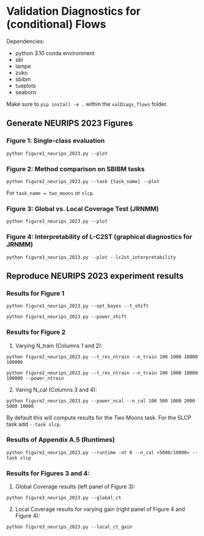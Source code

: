 # Validation Diagnostics for (conditional) Flows

Dependencies: 
- python 3.10 conda environment
- sbi
- lampe
- zuko
- sbibm
- tueplots
- seaborn

Make sure to `pip install -e .` within the `valDiags_flows` folder.

## Generate NEURIPS 2023 Figures

### Figure 1: Single-class evaluation
```
python figure1_neurips_2023.py --plot
```

### Figure 2: Method comparison on SBIBM tasks
```
python figure2_neurips_2023.py --task {task_name} --plot
```
For `task_name = two_moons` or `slcp`.

### Figure 3: Global vs. Local Coverage Test (JRNMM)
```
python figure3_neurips_2023.py --plot
```

### Figure 4: Interpretability of L-C2ST (graphical diagnostics for JRNMM)
```
python figure3_neurips_2023.py --plot --lc2st_interpretability
```

## Reproduce NEURIPS 2023 experiment results

### Results for Figure 1
```
python figure1_neurips_2023.py --opt_bayes --t_shift
```
```
python figure1_neurips_2023.py --power_shift
```
### Results for Figure 2
1. Varying N_train (Columns 1 and 2):
```
python figure2_neurips_2023.py --t_res_ntrain --n_train 100 1000 10000 100000
```
```
python figure2_neurips_2023.py --t_res_ntrain --n_train 100 1000 10000 100000 --power_ntrain
```
2. Varing N_cal (Columns 3 and 4):
```
python figure2_neurips_2023.py --power_ncal --n_cal 100 500 1000 2000 5000 10000
```
By default this will compute results for the Two Moons task. For the SLCP task add `--task slcp`.

### Results of Appendix A.5 (Runtimes)
```
python figure2_neurips_2023.py --runtime -nt 0 --n_cal <5000/10000> --task slcp
```

### Results for Figures 3 and 4:
1. Global Coverage results (left panel of Figure 3):
```
python figure3_neurips_2023.py --global_ct
```
2. Local Coverage results for varying gain (right panel of Figure 4 and Figure 4):
```
python figure3_neurips_2023.py --local_ct_gain
```


